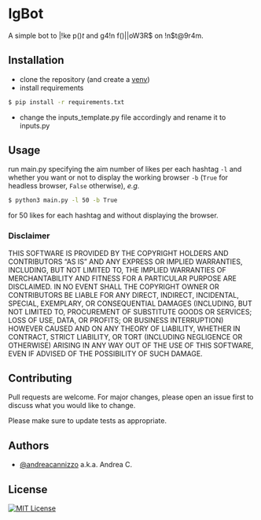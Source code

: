 # IgBot
A simple bot to |!ke p()$t$ and g4!n f()||oW3R$ on !n$t@9r4m.

## Installation
- clone the repository (and create a [venv](https://towardsdatascience.com/getting-started-with-python-virtual-environments-252a6bd2240))
- install requirements
```bash
$ pip install -r requirements.txt
```
- change the inputs_template.py file accordingly and rename it to inputs.py

## Usage
run main.py specifying the aim number of likes per each hashtag `-l` and whether you want or not to display the working browser `-b` (`True` for headless browser, `False` otherwise), *e.g.*
```bash
$ python3 main.py -l 50 -b True
```
for 50 likes for each hashtag and without displaying the browser.

### Disclaimer

THIS SOFTWARE IS PROVIDED BY THE COPYRIGHT HOLDERS AND CONTRIBUTORS “AS IS” AND ANY EXPRESS OR IMPLIED WARRANTIES, INCLUDING, BUT NOT LIMITED TO, THE IMPLIED WARRANTIES OF MERCHANTABILITY AND FITNESS FOR A PARTICULAR PURPOSE ARE DISCLAIMED. IN NO EVENT SHALL THE COPYRIGHT OWNER OR CONTRIBUTORS BE LIABLE FOR ANY DIRECT, INDIRECT, INCIDENTAL, SPECIAL, EXEMPLARY, OR CONSEQUENTIAL DAMAGES (INCLUDING, BUT NOT LIMITED TO, PROCUREMENT OF SUBSTITUTE GOODS OR SERVICES; LOSS OF USE, DATA, OR PROFITS; OR BUSINESS INTERRUPTION) HOWEVER CAUSED AND ON ANY THEORY OF LIABILITY, WHETHER IN CONTRACT, STRICT LIABILITY, OR TORT (INCLUDING NEGLIGENCE OR OTHERWISE) ARISING IN ANY WAY OUT OF THE USE OF THIS SOFTWARE, EVEN IF ADVISED OF THE POSSIBILITY OF SUCH DAMAGE.

## Contributing

Pull requests are welcome. For major changes, please open an issue first
to discuss what you would like to change.

Please make sure to update tests as appropriate.

## Authors

- [@andreacannizzo](https://www.github.com/andreacannizzo) a.k.a. Andrea C.

## License

[![MIT License](https://img.shields.io/badge/License-MIT-green.svg)](https://choosealicense.com/licenses/mit/)
